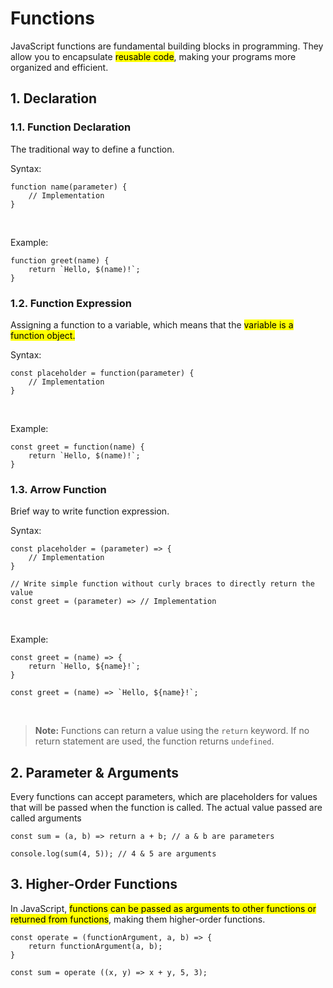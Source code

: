 # Functions
JavaScript functions are fundamental building blocks in programming. They allow you to encapsulate <mark>reusable code</mark>, making your programs more organized and efficient.

## 1. Declaration
### 1.1. Function Declaration
The traditional way to define a function.

Syntax:
```
function name(parameter) {
    // Implementation
}
```
<br>

Example:
```
function greet(name) {
    return `Hello, $(name)!`;
}
```

### 1.2. Function Expression
Assigning a function to a variable, which means that the <mark>variable is a function object.</mark>

Syntax:
```
const placeholder = function(parameter) {
    // Implementation
}
```
<br>

Example:
```
const greet = function(name) {
    return `Hello, $(name)!`;
}
```

### 1.3. Arrow Function
Brief way to write function expression.

Syntax:
```
const placeholder = (parameter) => {
    // Implementation
}

// Write simple function without curly braces to directly return the value
const greet = (parameter) => // Implementation
```
<br>

Example:
```
const greet = (name) => {
    return `Hello, ${name}!`;
}

const greet = (name) => `Hello, ${name}!`;
```

<br>

> **Note:** Functions can return a value using the `return` keyword. If no return statement are used, the function returns `undefined`.

## 2. Parameter & Arguments
Every functions can accept parameters, which are placeholders for values that will be passed when the function is called. The actual value passed are called arguments
```
const sum = (a, b) => return a + b; // a & b are parameters

console.log(sum(4, 5)); // 4 & 5 are arguments
```

## 3. Higher-Order Functions
In JavaScript, <mark>functions can be passed as arguments to other functions or returned from functions</mark>, making them higher-order functions.

```
const operate = (functionArgument, a, b) => {
    return functionArgument(a, b);
}

const sum = operate ((x, y) => x + y, 5, 3);
```